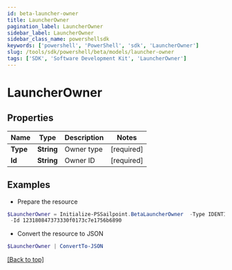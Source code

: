 ```yaml
---
id: beta-launcher-owner
title: LauncherOwner
pagination_label: LauncherOwner
sidebar_label: LauncherOwner
sidebar_class_name: powershellsdk
keywords: ['powershell', 'PowerShell', 'sdk', 'LauncherOwner'] 
slug: /tools/sdk/powershell/beta/models/launcher-owner
tags: ['SDK', 'Software Development Kit', 'LauncherOwner']
---
```



# LauncherOwner

## Properties

Name | Type | Description | Notes
------------ | ------------- | ------------- | -------------
**Type** |  **String** | Owner type | [required]
**Id** |  **String** | Owner ID | [required]

## Examples

- Prepare the resource
```powershell
$LauncherOwner = Initialize-PSSailpoint.BetaLauncherOwner  -Type IDENTITY `
 -Id 123180847373330f0173c7e1756b6890
```

- Convert the resource to JSON
```powershell
$LauncherOwner | ConvertTo-JSON
```


[[Back to top]](#) 

